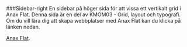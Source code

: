 ###Sidebar-right
En sidebar på höger sida för att vissa ett vertikalt grid i Anax Flat. Denna sida är en del av KMOM03 - Grid, layout och typografi.
<br>
Om du vill lära dig att skapa webbplatser med Anax Flat kan du klicka på länken nedan.

[Anax Flat](http://dbwebb.se/kunskap/bygg-me-sida-med-anax-flat).
